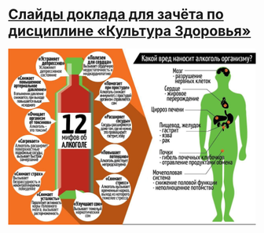 # [Слайды доклада для зачёта по дисциплине «Культура Здоровья»](https://a1ip.github.io/alcohol)

<p align="center">
 <img src="img/inf.jpg">
</p>
